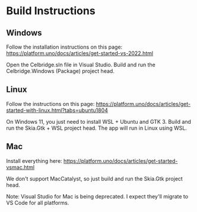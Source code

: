 # Build Instructions

## Windows

Follow the installation instructions on this page:
https://platform.uno/docs/articles/get-started-vs-2022.html

Open the Celbridge.sln file in Visual Studio.
Build and run the Celbridge.Windows (Package) project head.

## Linux

Follow the instructions on this page:
https://platform.uno/docs/articles/get-started-with-linux.html?tabs=ubuntu1804

On Windows 11, you just need to install WSL + Ubuntu and GTK 3.
Build and run the Skia.Gtk + WSL project head.
The app will run in Linux using WSL.

## Mac

Install everything here:
https://platform.uno/docs/articles/get-started-vsmac.html

We don't support MacCatalyst, so just build and run the Skia.Gtk project head.

Note: Visual Studio for Mac is being deprecated. I expect they'll migrate to VS Code for all platforms.